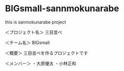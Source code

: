 # BIGsmall-sannmokunarabe

this is sanmokunarabe project

＜プロジェクト名＞
三目並べ

＜チーム名＞
BIGsmall

＜概要＞
三目並べを作るプロジェクトです

＜メンバー＞
・大原優太
・小林正和